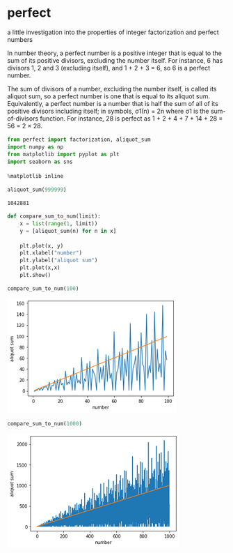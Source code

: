 # perfect

a little investigation into the properties of integer factorization and perfect numbers

In number theory, a perfect number is a positive integer that is equal to the sum of its positive divisors, excluding the number itself. For instance, 6 has divisors 1, 2 and 3 (excluding itself), and 1 + 2 + 3 = 6, so 6 is a perfect number.

The sum of divisors of a number, excluding the number itself, is called its aliquot sum, so a perfect number is one that is equal to its aliquot sum. Equivalently, a perfect number is a number that is half the sum of all of its positive divisors including itself; in symbols, σ1(n) = 2n where σ1 is the sum-of-divisors function. For instance, 28 is perfect as 1 + 2 + 4 + 7 + 14 + 28 = 56 = 2 × 28.

```python
from perfect import factorization, aliquot_sum
import numpy as np
from matplotlib import pyplot as plt
import seaborn as sns

%matplotlib inline
```


```python
aliquot_sum(999999)
```




    1042881




```python
def compare_sum_to_num(limit):
    x = list(range(1, limit))
    y = [aliquot_sum(n) for n in x]

    plt.plot(x, y)
    plt.xlabel("number")
    plt.ylabel("aliquot sum")
    plt.plot(x,x)
    plt.show()
```


```python
compare_sum_to_num(100)
```


![png](output_3_0.png)



```python
compare_sum_to_num(1000)
```


![png](output_4_0.png)



```python

```

